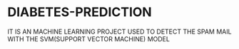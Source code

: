 # DIABETES-PREDICTION
IT IS AN MACHINE LEARNING PROJECT USED TO DETECT THE SPAM MAIL WITH THE SVM(SUPPORT VECTOR MACHINE) MODEL 
